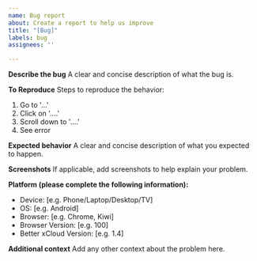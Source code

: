 ```yaml
---
name: Bug report
about: Create a report to help us improve
title: "[Bug]"
labels: bug
assignees: ''

---
```


**Describe the bug**
A clear and concise description of what the bug is.

**To Reproduce**
Steps to reproduce the behavior:
1. Go to '...'
2. Click on '....'
3. Scroll down to '....'
4. See error

**Expected behavior**
A clear and concise description of what you expected to happen.

**Screenshots**
If applicable, add screenshots to help explain your problem.

**Platform (please complete the following information):**
 - Device: [e.g. Phone/Laptop/Desktop/TV]  
 - OS: [e.g. Android]  
 - Browser: [e.g. Chrome, Kiwi]  
 - Browser Version: [e.g. 100]  
- Better xCloud Version: [e.g. 1.4]  

**Additional context**
Add any other context about the problem here.
